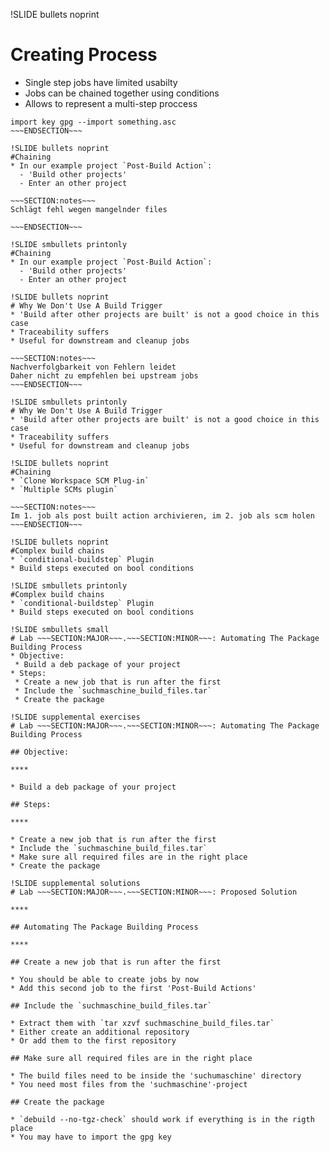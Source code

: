 !SLIDE bullets noprint
# Creating Process
* Single step jobs have limited usabilty
* Jobs can be chained together using conditions
* Allows to represent a multi-step proccess

~~~SECTION:notes~~~
import key gpg --import something.asc
~~~ENDSECTION~~~

!SLIDE bullets noprint
#Chaining
* In our example project `Post-Build Action`:
  - 'Build other projects'
  - Enter an other project

~~~SECTION:notes~~~
Schlägt fehl wegen mangelnder files

~~~ENDSECTION~~~

!SLIDE smbullets printonly
#Chaining
* In our example project `Post-Build Action`:
  - 'Build other projects'
  - Enter an other project

!SLIDE bullets noprint
# Why We Don't Use A Build Trigger
* 'Build after other projects are built' is not a good choice in this case
* Traceability suffers
* Useful for downstream and cleanup jobs

~~~SECTION:notes~~~
Nachverfolgbarkeit von Fehlern leidet
Daher nicht zu empfehlen bei upstream jobs
~~~ENDSECTION~~~

!SLIDE smbullets printonly
# Why We Don't Use A Build Trigger
* 'Build after other projects are built' is not a good choice in this case
* Traceability suffers
* Useful for downstream and cleanup jobs

!SLIDE bullets noprint
#Chaining
* `Clone Workspace SCM Plug-in`
* `Multiple SCMs plugin`

~~~SECTION:notes~~~
Im 1. job als post built action archivieren, im 2. job als scm holen
~~~ENDSECTION~~~

!SLIDE bullets noprint
#Complex build chains
* `conditional-buildstep` Plugin
* Build steps executed on bool conditions

!SLIDE smbullets printonly
#Complex build chains
* `conditional-buildstep` Plugin
* Build steps executed on bool conditions

!SLIDE smbullets small
# Lab ~~~SECTION:MAJOR~~~.~~~SECTION:MINOR~~~: Automating The Package Building Process
* Objective:
 * Build a deb package of your project
* Steps:
 * Create a new job that is run after the first
 * Include the `suchmaschine_build_files.tar`
 * Create the package

!SLIDE supplemental exercises
# Lab ~~~SECTION:MAJOR~~~.~~~SECTION:MINOR~~~: Automating The Package Building Process

## Objective:

****

* Build a deb package of your project

## Steps:

****

* Create a new job that is run after the first
* Include the `suchmaschine_build_files.tar`
* Make sure all required files are in the right place
* Create the package

!SLIDE supplemental solutions
# Lab ~~~SECTION:MAJOR~~~.~~~SECTION:MINOR~~~: Proposed Solution

****

## Automating The Package Building Process

****

## Create a new job that is run after the first

* You should be able to create jobs by now
* Add this second job to the first 'Post-Build Actions'

## Include the `suchmaschine_build_files.tar`

* Extract them with `tar xzvf suchmaschine_build_files.tar`
* Either create an additional repository
* Or add them to the first repository

## Make sure all required files are in the right place

* The build files need to be inside the 'suchumaschine' directory
* You need most files from the 'suchmaschine'-project

## Create the package

* `debuild --no-tgz-check` should work if everything is in the rigth place
* You may have to import the gpg key
